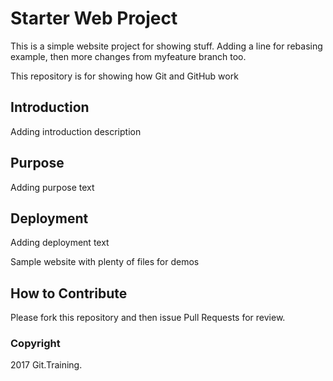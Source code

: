 # Starter Web Project
This is a simple website project for showing stuff.
Adding a line for rebasing example, then 
more changes from myfeature branch too.

This repository is for showing how Git and GitHub work
## Introduction
Adding introduction description

## Purpose
Adding purpose text

## Deployment
Adding deployment text

Sample website with plenty of files for demos

## How to Contribute

Please fork this repository and then issue Pull Requests for review.

### Copyright

2017 Git.Training.